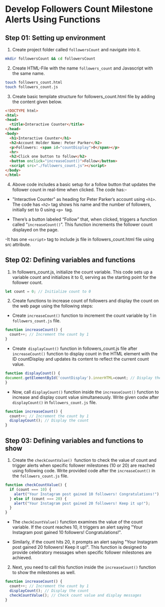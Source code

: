 # Develop Followers Count Milestone Alerts Using Functions

## Step 01: Setting up environment

1. Create project folder called `followersCount` and navigate into it.

```bash
mkdir followersCount && cd followersCount
```


2. Create HTML-File with the name `followers_count` and Javascript with the same name.

``` bash
touch followers_count.html
touch followers_count.js
```


3. Create basic template structure for followers_count.html file by adding the content given below.

```html
<!DOCTYPE html>
<html>
<head>
  <title>Interactive Counter</title>
</head>
<body>
  <h1>Interactive Counter</h1>
  <h2>Account Holder Name: Peter Parker</h2>
  <p>Followers: <span id="countDisplay">0</span></p>
  <hr>
  <h2>Click one button to follow</h2>
  <button onclick="increaseCount()">Follow</button>
  <script src="./followers_count.js"></script>
</body>
</html>
```


4. Above code includes a basic setup for a follow button that updates the follower count in real-time when clicked. The code has:-

- "Interactive Counter" as heading for Peter Parker’s account using `<h1>`. The code has `<h2>` tag shows his name and the number of followers, initially set to 0 using `<p> `tag.

- There’s a button labeled “Follow” that, when clicked, triggers a function called “`increaseCount()`”. This function increments the follower count displayed on the page.

-It has one `<script>` tag to include js file in followers_count.html file using src attribute.


## Step 02: Defining variables and functions

1. In followers_count.js, initialize the count variable. This code sets up a variable count and initializes it to 0, serving as the starting point for the follower count.

```js
let count = 0; // Initialize count to 0
```


2. Create functions to increase count of followers and display the count on the web page using the following steps:

- Create `increaseCount()` function to increment the count variable by 1 in `followers_count.js` file.

```js
function increaseCount() {
  count++; // Increment the count by 1
}
```

- Create` displayCount()` function in followers_count.js file after `increaseCount()` function to display count in the HTML element with the ID countDisplay and updates its content to reflect the current count value.

```js
function displayCount() {
document.getElementById('countDisplay').innerHTML=count; // Display the count in the HTML
}
```

- Now, call `displayCount()` function inside the `increaseCount()` function to increase and display count value simultaneously. Write given codw after `displayCount()` in f`ollowers_count.js` file.

```js
function increaseCount() {
  count++; // Increment the count by 1
  displayCount(); // Display the count
}
```


## Step 03: Defining variables and functions to show

1. Create the `checkCountValue() `function to check the value of count and trigger alerts when specific follower milestones (10 or 20) are reached using following code. Write provided code after the `increaseCount()` in the `followers_count.js` file.

```js
function checkCountValue() {
  if (count === 10) {
    alert("Your Instagram post gained 10 followers! Congratulations!");
  } else if (count === 20) {
    alert("Your Instagram post gained 20 followers! Keep it up!");
  }
}
```

- The `checkCountValue()` function examines the value of the count variable. If the count reaches 10, it triggers an alert saying "Your Instagram post gained 10 followers! Congratulations!".

- Similarly, if the count hits 20, it prompts an alert saying "Your Instagram post gained 20 followers! Keep it up!". This function is designed to provide celebratory messages when specific follower milestones are achieved.


2. Next, you need to call this function inside the `increaseCount()` function to show the milestones as well.

```js
function increaseCount() {
  count++; // Increment the count by 1
  displayCount(); // Display the count
  checkCountValue(); // Check count value and display messages
}
```